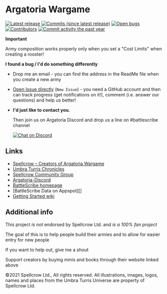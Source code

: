 Argatoria Wargame
=================

[![Latest release](https://img.shields.io/github/release/BSData/argatoria.svg?style=flat-square)](https://github.com/BSData/argatoria/releases/latest)
[![Commits (since latest release)](https://img.shields.io/github/commits-since/BSData/argatoria/latest.svg?style=flat-square)](https://github.com/BSData/argatoria/releases)
[![Open bugs](https://img.shields.io/github/issues/BSData/argatoria/bug.svg?style=flat-square&label=bugs)](https://github.com/BSData/argatoria/issues?q=is%3Aissue+is%3Aopen+label%3Abug)
[![Contributors](https://img.shields.io/github/contributors/argatoria.svg?style=flat-square)](https://github.com/BSData/argatoria/graphs/contributors)
[![Commit activity the past year](https://img.shields.io/github/commit-activity/y/BSData/argatoria.svg?style=flat-square)](https://github.com/BSData/argatoria/pulse/monthly)

__Important__

Army composition works properly only when you set a "Cost Limits" when creating a rooster!


__I found a bug / I'd do something differently__

* Drop me an email - you can find the address in the ReadMe file when you create a new army
* [Open Issue directly][] (```New Issue```) - you need a GitHub account and then can track progress (get notifications on it!), comment (i.e. answer our questions) and help us better!


* __I'd just like to contact you.__

  Then join us on Argatoria Discord and drop us a line on #battlescribe channel
  
  [![Chat on Discord](https://img.shields.io/discord/1085186335234600980?style=popout-square)](https://discord.com/channels/1085186335234600980/)


## Links ##

* [Spellcrow – Creators of Argatoria Wargame][Spellcrow]
* [Umbra Turris Chronicles][Umbra Turris Chronicles]
* [Spellcrow Community Group][Spellcrow Community Group]
* [Argatoria-Discord][Argatoria-Discord]
* [BattleScribe homepage][BattleScribe homepage]
* [BattleScribe Data on Appspot][]
* [Getting Started wiki][]


[Spellcrow]: https://www.spellcrow.com/
[Umbra Turris Chronicles]: https://utchronicles.com/
[Spellcrow Community Group]: https://www.facebook.com/groups/155087831991825/
[BattleScribe homepage]: https://battlescribe.net/
[Argatoria-Discord]: https://discord.com/channels/1085186335234600980/
[Getting Started wiki]: https://github.com/BSData/catalogue-development/wiki/Getting-Started
[Open Issue directly]: https://github.com/BSData/argatoria/issues

## Additional info ##

This project *is not* endorsed by Spellcrow Ltd. and *is a 100% fan project*

The goal of this is to help people build their armies and to allow for easier entry for new people

If you want to help out, give me a shout

Support creators by buying minis and books through their website linked above

©2021 Spellcrow Ltd., All rights reserved. All illustrations, images, logos, names and places from the Umbra Turris Universe are property of Spellcrow Ltd.
